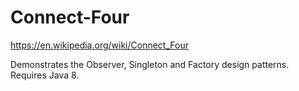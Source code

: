 # Connect-Four
https://en.wikipedia.org/wiki/Connect_Four

Demonstrates the Observer, Singleton and Factory design patterns. Requires Java 8.

